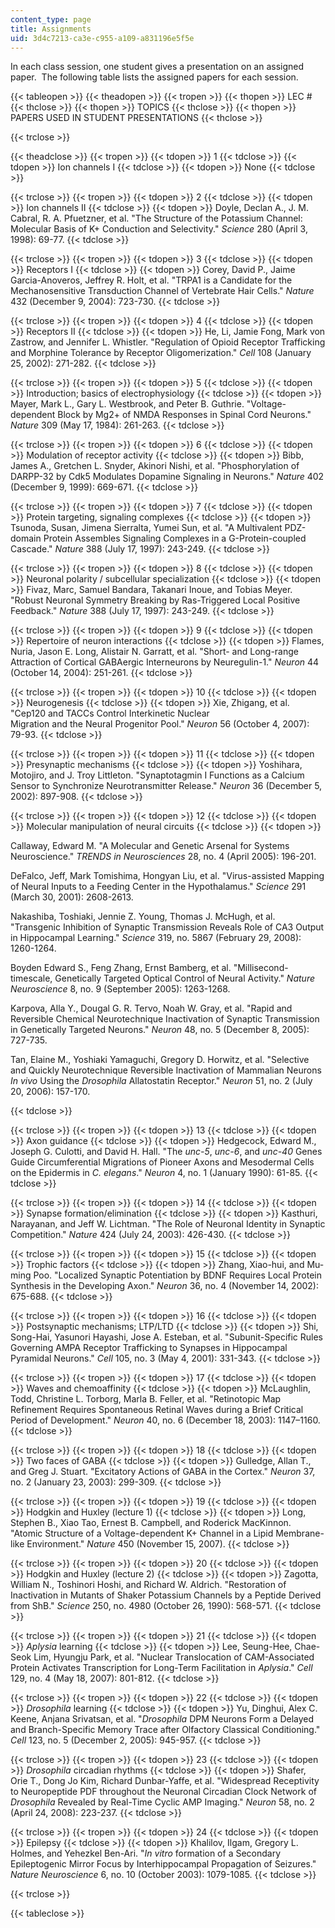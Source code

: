```yaml
---
content_type: page
title: Assignments
uid: 3d4c7213-ca3e-c955-a109-a831196e5f5e
---
```


In each class session, one student gives a presentation on an assigned paper.  The following table lists the assigned papers for each session.

{{< tableopen >}}
{{< theadopen >}}
{{< tropen >}}
{{< thopen >}}
LEC #
{{< thclose >}}
{{< thopen >}}
TOPICS
{{< thclose >}}
{{< thopen >}}
PAPERS USED IN STUDENT PRESENTATIONS
{{< thclose >}}

{{< trclose >}}

{{< theadclose >}}
{{< tropen >}}
{{< tdopen >}}
1
{{< tdclose >}}
{{< tdopen >}}
Ion channels I
{{< tdclose >}}
{{< tdopen >}}
None
{{< tdclose >}}

{{< trclose >}}
{{< tropen >}}
{{< tdopen >}}
2
{{< tdclose >}}
{{< tdopen >}}
Ion channels II
{{< tdclose >}}
{{< tdopen >}}
Doyle, Declan A., J. M. Cabral, R. A. Pfuetzner, et al. "The Structure of the Potassium Channel: Molecular Basis of K+ Conduction and Selectivity." _Science_ 280 (April 3, 1998): 69-77.
{{< tdclose >}}

{{< trclose >}}
{{< tropen >}}
{{< tdopen >}}
3
{{< tdclose >}}
{{< tdopen >}}
Receptors I
{{< tdclose >}}
{{< tdopen >}}
Corey, David P., Jaime Garcia-Anoveros, Jeffrey R. Holt, et al. "TRPA1 is a Candidate for the Mechanosensitive Transduction Channel of Vertebrate Hair Cells." _Nature_ 432 (December 9, 2004): 723-730.
{{< tdclose >}}

{{< trclose >}}
{{< tropen >}}
{{< tdopen >}}
4
{{< tdclose >}}
{{< tdopen >}}
Receptors II
{{< tdclose >}}
{{< tdopen >}}
He, Li, Jamie Fong, Mark von Zastrow, and Jennifer L. Whistler. "Regulation of Opioid Receptor Trafficking and Morphine Tolerance by Receptor Oligomerization." _Cell_ 108 (January 25, 2002): 271-282.
{{< tdclose >}}

{{< trclose >}}
{{< tropen >}}
{{< tdopen >}}
5
{{< tdclose >}}
{{< tdopen >}}
Introduction; basics of electrophysiology
{{< tdclose >}}
{{< tdopen >}}
Mayer, Mark L., Gary L. Westbrook, and Peter B. Guthrie. "Voltage-dependent Block by Mg2+ of NMDA Responses in Spinal Cord Neurons." _Nature_ 309 (May 17, 1984): 261-263.
{{< tdclose >}}

{{< trclose >}}
{{< tropen >}}
{{< tdopen >}}
6
{{< tdclose >}}
{{< tdopen >}}
Modulation of receptor activity
{{< tdclose >}}
{{< tdopen >}}
Bibb, James A., Gretchen L. Snyder, Akinori Nishi, et al. "Phosphorylation of DARPP-32 by Cdk5 Modulates Dopamine Signaling in Neurons." _Nature_ 402 (December 9, 1999): 669-671.
{{< tdclose >}}

{{< trclose >}}
{{< tropen >}}
{{< tdopen >}}
7
{{< tdclose >}}
{{< tdopen >}}
Protein targeting, signaling complexes
{{< tdclose >}}
{{< tdopen >}}
Tsunoda, Susan, Jimena Sierralta, Yumei Sun, et al. "A Multivalent PDZ-domain Protein Assembles Signaling Complexes in a G-Protein-coupled Cascade." _Nature_ 388 (July 17, 1997): 243-249.
{{< tdclose >}}

{{< trclose >}}
{{< tropen >}}
{{< tdopen >}}
8
{{< tdclose >}}
{{< tdopen >}}
Neuronal polarity / subcellular specialization
{{< tdclose >}}
{{< tdopen >}}
Fivaz, Marc, Samuel Bandara, Takanari Inoue, and Tobias Meyer. "Robust Neuronal Symmetry Breaking by Ras-Triggered Local Positive Feedback." _Nature_ 388 (July 17, 1997): 243-249.
{{< tdclose >}}

{{< trclose >}}
{{< tropen >}}
{{< tdopen >}}
9
{{< tdclose >}}
{{< tdopen >}}
Repertoire of neuron interactions
{{< tdclose >}}
{{< tdopen >}}
Flames, Nuria, Jason E. Long, Alistair N. Garratt, et al. "Short- and Long-range Attraction of Cortical GABAergic Interneurons by Neuregulin-1." _Neuron_ 44 (October 14, 2004): 251-261.
{{< tdclose >}}

{{< trclose >}}
{{< tropen >}}
{{< tdopen >}}
10
{{< tdclose >}}
{{< tdopen >}}
Neurogenesis
{{< tdclose >}}
{{< tdopen >}}
Xie, Zhigang, et al. "Cep120 and TACCs Control Interkinetic Nuclear  
Migration and the Neural Progenitor Pool." _Neuron_ 56 (October 4, 2007): 79-93.
{{< tdclose >}}

{{< trclose >}}
{{< tropen >}}
{{< tdopen >}}
11
{{< tdclose >}}
{{< tdopen >}}
Presynaptic mechanisms
{{< tdclose >}}
{{< tdopen >}}
Yoshihara, Motojiro, and J. Troy Littleton. "Synaptotagmin I Functions as a Calcium Sensor to Synchronize Neurotransmitter Release." _Neuron_ 36 (December 5, 2002): 897-908.
{{< tdclose >}}

{{< trclose >}}
{{< tropen >}}
{{< tdopen >}}
12
{{< tdclose >}}
{{< tdopen >}}
Molecular manipulation of neural circuits
{{< tdclose >}}
{{< tdopen >}}


Callaway, Edward M. "A Molecular and Genetic Arsenal for Systems Neuroscience." _TRENDS in Neurosciences_ 28, no. 4 (April 2005): 196-201.

DeFalco, Jeff, Mark Tomishima, Hongyan Liu, et al. "Virus-assisted Mapping of Neural Inputs to a Feeding Center in the Hypothalamus." _Science_ 291 (March 30, 2001): 2608-2613.

Nakashiba, Toshiaki, Jennie Z. Young, Thomas J. McHugh, et al. "Transgenic Inhibition of Synaptic Transmission Reveals Role of CA3 Output in Hippocampal Learning." _Science_ 319, no. 5867 (February 29, 2008): 1260-1264.

Boyden Edward S., Feng Zhang, Ernst Bamberg, et al. "Millisecond-timescale, Genetically Targeted Optical Control of Neural Activity." _Nature Neuroscience_ 8, no. 9 (September 2005): 1263-1268.

Karpova, Alla Y., Dougal G. R. Tervo, Noah W. Gray, et al. "Rapid and Reversible Chemical Neurotechnique Inactivation of Synaptic Transmission in Genetically Targeted Neurons." _Neuron_ 48, no. 5 (December 8, 2005): 727-735.

Tan, Elaine M., Yoshiaki Yamaguchi, Gregory D. Horwitz, et al. "Selective and Quickly Neurotechnique Reversible Inactivation of Mammalian Neurons _In vivo_ Using the _Drosophila_ Allatostatin Receptor." _Neuron_ 51, no. 2 (July 20, 2006): 157-170.


{{< tdclose >}}

{{< trclose >}}
{{< tropen >}}
{{< tdopen >}}
13
{{< tdclose >}}
{{< tdopen >}}
Axon guidance
{{< tdclose >}}
{{< tdopen >}}
Hedgecock, Edward M., Joseph G. Culotti, and David H. Hall. "The _unc-5_, _unc-6_, and _unc-40_ Genes Guide Circumferential Migrations of Pioneer Axons and Mesodermal Cells on the Epidermis in _C. elegans_." _Neuron_ 4, no. 1 (January 1990): 61-85.
{{< tdclose >}}

{{< trclose >}}
{{< tropen >}}
{{< tdopen >}}
14
{{< tdclose >}}
{{< tdopen >}}
Synapse formation/elimination
{{< tdclose >}}
{{< tdopen >}}
Kasthuri, Narayanan, and Jeff W. Lichtman. "The Role of Neuronal Identity in Synaptic Competition." _Nature_ 424 (July 24, 2003): 426-430.
{{< tdclose >}}

{{< trclose >}}
{{< tropen >}}
{{< tdopen >}}
15
{{< tdclose >}}
{{< tdopen >}}
Trophic factors
{{< tdclose >}}
{{< tdopen >}}
Zhang, Xiao-hui, and Mu-ming Poo. "Localized Synaptic Potentiation by BDNF Requires Local Protein Synthesis in the Developing Axon." _Neuron_ 36, no. 4 (November 14, 2002): 675-688.
{{< tdclose >}}

{{< trclose >}}
{{< tropen >}}
{{< tdopen >}}
16
{{< tdclose >}}
{{< tdopen >}}
Postsynaptic mechanisms; LTP/LTD
{{< tdclose >}}
{{< tdopen >}}
Shi, Song-Hai, Yasunori Hayashi, Jose A. Esteban, et al. "Subunit-Specific Rules Governing AMPA Receptor Trafficking to Synapses in Hippocampal Pyramidal Neurons." _Cell_ 105, no. 3 (May 4, 2001): 331-343.
{{< tdclose >}}

{{< trclose >}}
{{< tropen >}}
{{< tdopen >}}
17
{{< tdclose >}}
{{< tdopen >}}
Waves and chemoaffinity
{{< tdclose >}}
{{< tdopen >}}
McLaughlin, Todd, Christine L. Torborg, Marla B. Feller, et al. "Retinotopic Map Refinement Requires Spontaneous Retinal Waves during a Brief Critical Period of Development." _Neuron_ 40, no. 6 (December 18, 2003): 1147–1160.
{{< tdclose >}}

{{< trclose >}}
{{< tropen >}}
{{< tdopen >}}
18
{{< tdclose >}}
{{< tdopen >}}
Two faces of GABA
{{< tdclose >}}
{{< tdopen >}}
Gulledge, Allan T., and Greg J. Stuart. "Excitatory Actions of GABA in the Cortex." _Neuron_ 37, no. 2 (January 23, 2003): 299-309.
{{< tdclose >}}

{{< trclose >}}
{{< tropen >}}
{{< tdopen >}}
19
{{< tdclose >}}
{{< tdopen >}}
Hodgkin and Huxley (lecture 1)
{{< tdclose >}}
{{< tdopen >}}
Long, Stephen B., Xiao Tao, Ernest B. Campbell, and Roderick MacKinnon. "Atomic Structure of a Voltage-dependent K+ Channel in a Lipid Membrane-like Environment." _Nature_ 450 (November 15, 2007).
{{< tdclose >}}

{{< trclose >}}
{{< tropen >}}
{{< tdopen >}}
20
{{< tdclose >}}
{{< tdopen >}}
Hodgkin and Huxley (lecture 2)
{{< tdclose >}}
{{< tdopen >}}
Zagotta, William N., Toshinori Hoshi, and Richard W. Aldrich. "Restoration of Inactivation in Mutants of Shaker Potassium Channels by a Peptide Derived from ShB." _Science_ 250, no. 4980 (October 26, 1990): 568-571.
{{< tdclose >}}

{{< trclose >}}
{{< tropen >}}
{{< tdopen >}}
21
{{< tdclose >}}
{{< tdopen >}}
_Aplysia_ learning
{{< tdclose >}}
{{< tdopen >}}
Lee, Seung-Hee, Chae-Seok Lim, Hyungju Park, et al. "Nuclear Translocation of CAM-Associated Protein Activates Transcription for Long-Term Facilitation in _Aplysia_." _Cell_ 129, no. 4 (May 18, 2007): 801-812.
{{< tdclose >}}

{{< trclose >}}
{{< tropen >}}
{{< tdopen >}}
22
{{< tdclose >}}
{{< tdopen >}}
_Drosophila_ learning
{{< tdclose >}}
{{< tdopen >}}
Yu, Dinghui, Alex C. Keene, Anjana Srivatsan, et al. "_Drosophila_ DPM Neurons Form a Delayed and Branch-Specific Memory Trace after Olfactory Classical Conditioning." _Cell_ 123, no. 5 (December 2, 2005): 945-957.
{{< tdclose >}}

{{< trclose >}}
{{< tropen >}}
{{< tdopen >}}
23
{{< tdclose >}}
{{< tdopen >}}
_Drosophila_ circadian rhythms
{{< tdclose >}}
{{< tdopen >}}
Shafer, Orie T., Dong Jo Kim, Richard Dunbar-Yaffe, et al. "Widespread Receptivity to Neuropeptide PDF throughout the Neuronal Circadian Clock Network of _Drosophila_ Revealed by Real-Time Cyclic AMP Imaging." _Neuron_ 58, no. 2 (April 24, 2008): 223-237.
{{< tdclose >}}

{{< trclose >}}
{{< tropen >}}
{{< tdopen >}}
24
{{< tdclose >}}
{{< tdopen >}}
Epilepsy
{{< tdclose >}}
{{< tdopen >}}
Khalilov, Ilgam, Gregory L. Holmes, and Yehezkel Ben-Ari. "_In vitro_ formation of a Secondary Epileptogenic Mirror Focus by Interhippocampal Propagation of Seizures." _Nature Neuroscience_ 6, no. 10 (October 2003): 1079-1085.
{{< tdclose >}}

{{< trclose >}}

{{< tableclose >}}